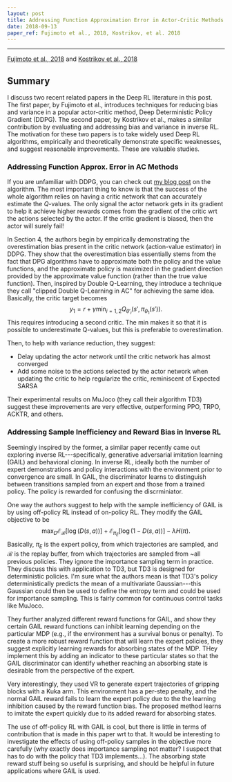```yaml
---
layout: post
title: Addressing Function Approximation Error in Actor-Critic Methods & Addressing Sample Inefficiency and Reward Bias in Inverse Reinforcement Learning
date: 2018-09-13
paper_ref: Fujimoto et al., 2018, Kostrikov, et al. 2018
---
```


<script type="text/x-mathjax-config">
MathJax.Hub.Config({
  TeX: { equationNumbers: { autoNumber: "AMS" } },
  tex2jax: {inlineMath: [['$','$'], ['\\(','\\)']]}
});
</script>

<script type="text/javascript" async
  src="https://cdn.mathjax.org/mathjax/latest/MathJax.js?config=TeX-MML-AM_CHTML">
</script> 
---

[Fujimoto et al., 2018](https://arxiv.org/abs/1802.09477) and [Kostrikov et al., 2018](https://arxiv.org/abs/1809.02925)

## Summary

I discuss two recent related papers in the Deep RL literature in this post. The first paper, by Fujimoto et al., introduces techniques for reducing bias and variance in a popular actor-critic method, Deep Deterministic Policy Gradient (DDPG). The second paper, by Kostrikov et al., makes a similar contribution by evaluating and addressing bias and variance in inverse RL. The motivation for these two papers is to take widely used Deep RL algorithms, empirically and theoretically demonstrate specific weaknesses, and suggest reasonable improvements. These are valuable studies.

### Addressing Function Approx. Error in AC Methods

If you are unfamiliar with DDPG, you can check out [my blog post](https://pemami4911.github.io/blog/2016/08/21/ddpg-rl.html) on the algorithm. The most important thing to know is that the success of the whole algorithm relies on having a critic network that can accurately estimate the $Q$-values. The only signal the actor network gets in its gradient to help it achieve higher rewards comes from the gradient of the critic wrt the actions selected by the actor. If the critic gradient is biased, then the actor will surely fail!

In Section 4, the authors begin by empirically demonstrating the overestimation bias present in the critic network (action-value estimator) in DDPG. They show that the overestimation bias essentially stems from the fact that DPG algorithms have to approximate both the policy and the value functions, and the approximate policy is maximized in the gradient direction provided by the approximate value function (rather than the true value function). Then, inspired by Double Q-Learning, they introduce a technique they call "clipped Double Q-Learning in AC" for achieving the same idea. Basically, the critic target becomes
$$
y_1 = r + \gamma \min_{i=1,2} Q_{\theta'_i} (s', \pi_{\theta_1}(s')).
$$
This requires introducing a second critic. The min makes it so that it is possible to underestimate Q-values, but this is preferable to overestimation.

Then, to help with variance reduction, they suggest:
* Delay updating the actor network until the critic network has almost converged
* Add some noise to the actions selected by the actor network when updating the critic to help regularize the critic, reminiscent of Expected SARSA

Their experimental results on MuJoco (they call their algorithm TD3) suggest these improvements are very effective, outperforming PPO, TRPO, ACKTR, and others.

### Addressing Sample Inefficiency and Reward Bias in Inverse RL

Seemingly inspired by the former, a similar paper recently came out exploring inverse RL---specifically, generative adversarial imitation learning (GAIL) and behavioral cloning. In inverse RL, ideally both the number of expert demonstrations and policy interactions with the environment prior to convergence are small. In GAIL, the discriminator learns to distinguish between transitions sampled from an expert and those from a trained policy. The policy is rewarded for confusing the discrminiator.

One way the authors suggest to help with the sample inefficiency of GAIL is by using off-policy RL instead of on-policy RL. They modify the GAIL objective to be 
$$
\max_D \mathcal{E}_\mathscr{R} [\log(D(s,a))] + \mathcal{E}_{\pi_E}[\log(1 - D(s,a))] - \lambda H(\pi).
$$
Basically, $\pi_E$ is the expert policy, from which trajectories are sampled, and $\mathscr{R}$ is the replay buffer, from which trajectories are sampled from ~all previous policies. They ignore the importance sampling term in practice. They discuss this with application to TD3, but TD3 is designed for deterministic policies. I'm sure what the authors mean is that TD3's policy deterministically predicts the mean of a multivariate Gaussian---this Gaussian could then be used to define the entropy term and could be used for importance sampling. This is fairly common for continuous control tasks like MuJoco.

They further analyzed different reward functions for GAIL, and show they certain GAIL reward functions can inhibit learning depending on the particular MDP (e.g., if the environment has a survival bonus or penalty). To create a more robust reward function that will learn the expert policies, they suggest explicitly learning rewards for absorbing states of the MDP. THey implement this by adding an indicator to these particular states so that the GAIL discriminator can identify whether reaching an absorbing state is desirable from the perspective of the expert.

Very interestingly, they used VR to generate expert trajectories of gripping blocks with a Kuka arm. This environment has a per-step penalty, and the normal GAIL reward fails to learn the expert policy due to the the learning inhibition caused by the reward function bias. The proposed method learns to imitate the expert quickly due to its added reward for absorbing states.

The use of off-policy RL with GAIL is cool, but there is little in terms of contribution that is made in this paper wrt to that. It would be interesting to investigate the effects of using off-policy samples in the objective more carefully (why exactly does importance sampling not matter? I suspect that has to do with the policy that TD3 implements...). The absorbing state reward stuff being so useful is surprising, and should be helpful in future applications where GAIL is used.